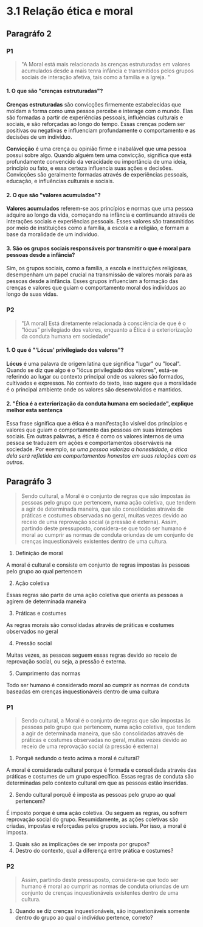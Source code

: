 # 3.1 Relação ética e moral

## Paragráfo 2

### P1

> "A Moral está mais relacionada às crenças estruturadas em valores acumulados desde a mais tenra infância e transmitidos pelos grupos sociais de interação afetiva, tais como a família e a Igreja. "

#### 1. O que são "crenças estruturadas"?

**Crenças estruturadas** são convicções firmemente estabelecidas que moldam a forma como uma pessoa percebe e interage com o mundo. Elas são formadas a partir de experiências pessoais, influências culturais e sociais, e são reforçadas ao longo do tempo. Essas crenças podem ser positivas ou negativas e influenciam profundamente o comportamento e as decisões de um indivíduo.

**Convicção** é uma crença ou opinião firme e inabalável que uma pessoa possui sobre algo. Quando alguém tem uma convicção, significa que está profundamente convencido da veracidade ou importância de uma ideia, princípio ou fato, e essa certeza influencia suas ações e decisões. Convicções são geralmente formadas através de experiências pessoais, educação, e influências culturais e sociais.

#### 2. O que são "valores acumulados"?

**Valores acumulados** referem-se aos princípios e normas que uma pessoa adquire ao longo da vida, começando na infância e continuando através de interações sociais e experiências pessoais. Esses valores são transmitidos por meio de instituições como a família, a escola e a religião, e formam a base da moralidade de um indivíduo.

#### 3. São os grupos sociais responsáveis por transmitir o que é moral para pessoas desde a infância?

Sim, os grupos sociais, como a família, a escola e instituições religiosas, desempenham um papel crucial na transmissão de valores morais para as pessoas desde a infância. Esses grupos influenciam a formação das crenças e valores que guiam o comportamento moral dos indivíduos ao longo de suas vidas.

### P2

> "[A moral] Está diretamente relacionada à consciência de que é o “lócus” privilegiado dos valores, enquanto a Ética é a exteriorização da conduta humana em sociedade"

#### 1. O que é "'Lócus' privilegiado dos valores"?

**Lócus** é uma palavra de origem latina que significa "lugar" ou "local". Quando se diz que algo é o "lócus privilegiado dos valores", está-se referindo ao lugar ou contexto principal onde os valores são formados, cultivados e expressos. No contexto do texto, isso sugere que a moralidade é o principal ambiente onde os valores são desenvolvidos e mantidos.

#### 2. "Ética é a exteriorização da conduta humana em sociedade", explique melhor esta sentença

Essa frase significa que a ética é a manifestação visível dos princípios e valores que guiam o comportamento das pessoas em suas interações sociais. Em outras palavras, a ética é como os valores internos de uma pessoa se traduzem em ações e comportamentos observáveis na sociedade. Por exemplo, *se uma pessoa valoriza a honestidade, a ética dela será refletida em comportamentos honestos em suas relações com os outros*.

## Paragráfo 3

> Sendo cultural, a Moral é o conjunto de regras que são impostas às pessoas pelo grupo que pertencem, numa ação coletiva, que tendem a agir de determinada maneira, que são consolidadas através de práticas e costumes observadas no geral, muitas vezes devido ao receio de uma reprovação social (a pressão é externa). Assim, partindo deste pressuposto, considera-se que todo ser humano é moral ao cumprir as normas de conduta oriundas de um conjunto de crenças inquestionáveis existentes dentro de uma cultura.

1. Definição de moral

A moral é cultural e consiste em conjunto de regras impostas às pessoas pelo grupo ao qual pertencem

2. Ação coletiva

Essas regras são parte de uma ação coletiva que orienta as pessoas a agirem de determinada maneira

3. Práticas e costumes

As regras morais são consolidadas através de práticas e costumes observados no geral

4. Pressão social

Muitas vezes, as pessoas seguem essas regras devido ao receio de reprovação social, ou seja, a pressão é externa.

5. Cumprimento das normas

Todo ser humano é considerado moral ao cumprir as normas de conduta baseadas em crenças inquestionáveis dentro de uma cultura

### P1

> Sendo cultural, a Moral é o conjunto de regras que são impostas às pessoas pelo grupo que pertencem, numa ação coletiva, que tendem a agir de determinada maneira, que são consolidadas através de práticas e costumes observadas no geral, muitas vezes devido ao receio de uma reprovação social (a pressão é externa)

1. Porquê sedundo o texto acima a moral é cultural?

A moral é considerada cultural porque é formada e consolidada através das práticas e costumes de um grupo específico. Essas regras de conduta são determinadas pelo contexto cultural em que as pessoas estão inseridas.

2. Sendo cultural porquê é imposta as pessoas pelo grupo ao qual pertencem?

É imposto porque é uma ação coletiva. Ou seguem as regras, ou sofrem reprovação social do grupo. Resumidamente, as ações coletivas são criadas, impostas e reforçadas pelos grupos sociais. Por isso, a moral é imposta.

3. Quais são as implicações de ser imposta por grupos?
4. Destro do contexto, qual a diferença entre prática e costumes?

### P2

> Assim, partindo deste pressuposto, considera-se que todo ser humano é moral ao cumprir as normas de conduta oriundas de um conjunto de crenças inquestionáveis existentes dentro de uma cultura.

1. Quando se diz crenças inquestionáveis, são inquestionáveis somente dentro do grupo ao qual o indivíduo pertence, correto?